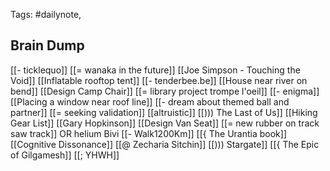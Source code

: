 
Tags: #dailynote,
## Brain Dump
[[- ticklequo]]
[[= wanaka in the future]]
[[Joe Simpson - Touching the Void]]
[[Inflatable rooftop tent]]
[[- tenderbee.be]]
[[House near river on bend]]
[[Design Camp Chair]]
[[= library project trompe l'oeil]]
[[- enigma]]
[[Placing a window near roof line]]
[[-  dream about themed ball and partner]]
[[= seeking validation]]
[[altruistic]]
[[))) The Last of Us]]
[[Hiking Gear List]]
[[Gary Hopkinson]]
[[Design Van Seat]]
[[= new rubber on track saw track]]
OR helium Bivi
[[- Walk1200Km]]
[[{ The Urantia book]]
[[Cognitive Dissonance]]
[[@ Zecharia Sitchin]]
[[))) Stargate]]
[[{ The Epic of Gilgamesh]]
[[; YHWH]]